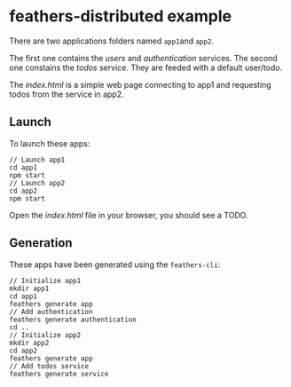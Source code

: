 # feathers-distributed example

There are two applications folders named `app1`and `app2`.

The first one contains the *users* and *authentication* services. The second one constains the *todos* service.
They are feeded with a default user/todo.

The *index.html* is a simple web page connecting to app1 and requesting todos from the service in app2.

## Launch

To launch these apps:
```
// Launch app1
cd app1
npm start
// Launch app2
cd app2
npm start
```

Open the *index.html* file in your browser, you should see a TODO.

## Generation

These apps have been generated using the `feathers-cli`:
```
// Initialize app1
mkdir app1
cd app1
feathers generate app
// Add authentication
feathers generate authentication
cd ..
// Initialize app2
mkdir app2
cd app2
feathers generate app
// Add todos service
feathers generate service
```
